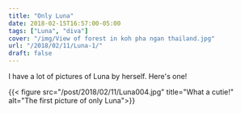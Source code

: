 ```yaml
---
title: "Only Luna"
date: 2018-02-15T16:57:00-05:00
tags: ["Luna", "diva"]
cover: "/img/View of forest in koh pha ngan thailand.jpg"
url: "/2018/02/11/Luna-1/"
draft: false
---
```


I have a lot of pictures of Luna by herself. Here's one!

{{< figure src="/post/2018/02/11/Luna004.jpg" title="What a cutie!"  alt="The first picture of only Luna">}}
